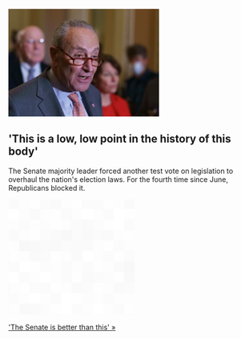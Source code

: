 
!['This is a low, low point in the history of this body'](./20211104235851.png)
## 'This is a low, low point in the history of this body'

The Senate majority leader forced another test vote on legislation to overhaul the nation's election laws. For the fourth time since June, Republicans blocked it.

![pic](../square_bg.png)

['The Senate is better than this' »](https://www.yahoo.com/news/senate-dems-push-voting-bill-195615339.html)
